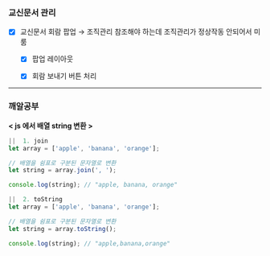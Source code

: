### 교신문서 관리

- [x]  교신문서 회람 팝업 → 조직관리 참조해야 하는데 조직관리가 정상작동 안되어서 미룸
    - [x]  팝업 레이아웃
    - [x]  회람 보내기 버튼  처리



---

### 깨알공부
**< js 에서 배열 string 변환 >**
```jsx
||  1. join
let array = ['apple', 'banana', 'orange'];

// 배열을 쉼표로 구분된 문자열로 변환
let string = array.join(', ');

console.log(string); // "apple, banana, orange"

||  2. toString
let array = ['apple', 'banana', 'orange'];

// 배열을 쉼표로 구분된 문자열로 변환
let string = array.toString();

console.log(string); // "apple,banana,orange"
```
